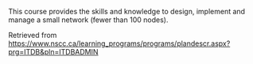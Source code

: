 This course provides the skills and knowledge to design, implement and manage a small network (fewer than 100 nodes).


Retrieved from https://www.nscc.ca/learning_programs/programs/plandescr.aspx?prg=ITDB&pln=ITDBADMIN
